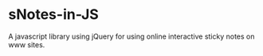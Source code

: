 # sNotes-in-JS
 A javascript library using jQuery for using online interactive sticky notes on www sites.
